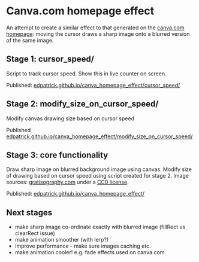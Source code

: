 # Canva.com homepage effect
An attempt to create a similar effect to that generated on the [canva.com homepage](https://www.canva.com/): moving the cursor draws a sharp image onto a blurred version of the same image.

## Stage 1: cursor_speed/

Script to track cursor speed. Show this in live counter on screen.

Published: [edpatrick.github.io/canva_homepage_effect/cursor_speed/](https://edpatrick.github.io/canva_homepage_effect/cursor_speed/)

## Stage 2: modify_size_on_cursor_speed/

Modify canvas drawing size based on cursor speed

Published [edpatrick.github.io/canva_homepage_effect/modify_size_on_cursor_speed/](https://edpatrick.github.io/canva_homepage_effect/modify_size_on_cursor_speed/)

## Stage 3: core functionality

Draw sharp image on blurred background image using canvas. Modify size of drawing based on cursor speed using script created for stage 2. Image sources: [gratisography.com](http://gratisography.com/) under a [CC0 license](http://gratisography.com/terms.html).

Published: [edpatrick.github.io/canva_homepage_effect/](https://edpatrick.github.io/canva_homepage_effect/)

## Next stages

- make sharp image co-ordinate exactly with blurred image (fillRect vs clearRect issue)
- make animation smoother (with lerp?)
- improve performance - make sure images caching etc.
- make animation cooler! e.g. fade effects used on canva.com
